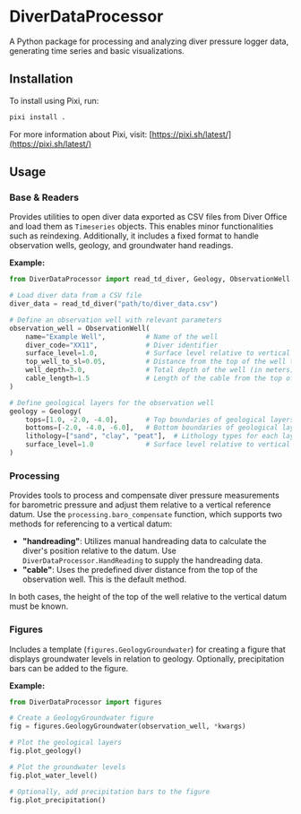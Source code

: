 # DiverDataProcessor

A Python package for processing and analyzing diver pressure logger data, generating time series and basic visualizations.

## Installation

To install using Pixi, run:

```bash
pixi install .
```

For more information about Pixi, visit: [https://pixi.sh/latest/](https://pixi.sh/latest/)

## Usage

### Base & Readers

Provides utilities to open diver data exported as CSV files from Diver Office and load them as `Timeseries` objects. This enables minor functionalities such as reindexing. Additionally, it includes a fixed format to handle observation wells, geology, and groundwater hand readings.

**Example:**

```python
from DiverDataProcessor import read_td_diver, Geology, ObservationWell

# Load diver data from a CSV file
diver_data = read_td_diver("path/to/diver_data.csv")

# Define an observation well with relevant parameters
observation_well = ObservationWell(
    name="Example Well",          # Name of the well
    diver_code="XX11",            # Diver identifier
    surface_level=1.0,            # Surface level relative to vertical datu (in meters)
    top_well_to_sl=0.05,          # Distance from the top of the well to the surface level (in meters)
    well_depth=3.0,               # Total depth of the well (in meters)
    cable_length=1.5              # Length of the cable from the top of the well to the diver (in meters)
)

# Define geological layers for the observation well
geology = Geology(
    tops=[1.0, -2.0, -4.0],       # Top boundaries of geological layers (in meters)
    bottoms=[-2.0, -4.0, -6.0],   # Bottom boundaries of geological layers (in meters)
    lithology=["sand", "clay", "peat"],  # Lithology types for each layer
    surface_level=1.0             # Surface level relative to vertical datum (in meters)
)
```


### Processing

Provides tools to process and compensate diver pressure measurements for barometric pressure and adjust them relative to a vertical reference datum. Use the `processing.baro_compensate` function, which supports two methods for referencing to a vertical datum:

- **"handreading"**: Utilizes manual handreading data to calculate the diver's position relative to the datum. Use `DiverDataProcessor.HandReading` to supply the handreading data.
- **"cable"**: Uses the predefined diver distance from the top of the observation well. This is the default method.

In both cases, the height of the top of the well relative to the vertical datum must be known.

### Figures

Includes a template (`figures.GeologyGroundwater`) for creating a figure that displays groundwater levels in relation to geology. Optionally, precipitation bars can be added to the figure.

**Example:**

```python
from DiverDataProcessor import figures

# Create a GeologyGroundwater figure
fig = figures.GeologyGroundwater(observation_well, *kwargs)

# Plot the geological layers
fig.plot_geology()

# Plot the groundwater levels
fig.plot_water_level()

# Optionally, add precipitation bars to the figure
fig.plot_precipitation()
```
```


